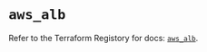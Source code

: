 # `aws_alb`

Refer to the Terraform Registory for docs: [`aws_alb`](https://registry.terraform.io/providers/hashicorp/aws/5.15.0/docs/resources/alb).
